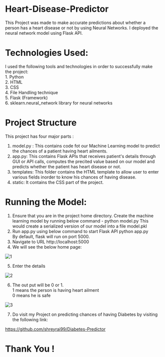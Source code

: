 # Heart-Disease-Predictor #
  This Project was made to make accurate predictions about whether a person has a heart disease or not by using Neural Networks.
  I deployed the neural network model using Flask API.
 
# Technologies Used: #
  I used the following tools and technologies in order to successfully make the project: <br />
    1. Python <br />
    2. HTML <br />
    3. CSS <br />
    4. File Handling technique <br />
    5. Flask (Framework) <br />
    6. sklearn.neural_network library for neural networks <br />
   
  # Project Structure #
   This project has four major parts :
   1. model.py : This contains code fot our Machine Learning model to predict the chances of a patient having heart ailments. 
   2. app.py: This contains Flask APIs that receives patient's details through GUI or API calls, computes the precited value based on      our model and predicts whether the patient has heart disease or not.
   3. templates: This folder contains the HTML template to allow user to enter various fields inorder to know his chances of having        disease. 
   4. static: It contains the CSS part of the project. 
    
  # Running the Model: #
   1. Ensure that you are in the project home directory. Create the machine learning model by running below command -
   python model.py 
   This would create a serialized version of our model into a file model.pkl 
   2. Run app.py using below command to start Flask API 
   python app.py <br />
   By default, flask will run on port 5000. 
   3. Navigate to URL http://localhost:5000   
   4. We will see the below home page: 
   
   
   ![1](https://user-images.githubusercontent.com/51885421/83054548-34bffc80-a070-11ea-8952-b9a526707945.png)
   
   
   5. Enter the details <br />   
   
   ![2](https://user-images.githubusercontent.com/51885421/83054774-8e282b80-a070-11ea-82eb-6165409ea42b.png)
   
   
   6. The out put will be 0 or 1. <br />
      1 means the person is having heart ailment <br />
      0 means he is safe  <br />
      

   ![3](https://user-images.githubusercontent.com/51885421/83054908-c2035100-a070-11ea-94f2-d00d37dc7322.png)
   
   
   7. Do visit my Project on predicting chances of having Diabetes by visiting the following link:
   
   
   https://github.com/shreyrai99/Diabetes-Predictor
   
   
   
   # Thank You ! #
 

